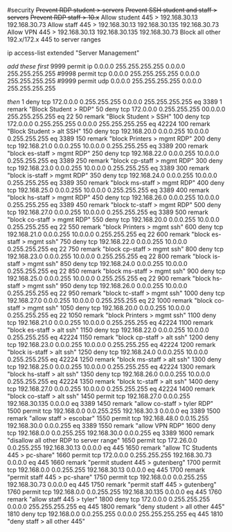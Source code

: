 #security 
~~Prevent RDP student > servers~~
~~Prevent SSH student and staff > servers~~
~~Prevent RDP staff > 10.x~~
Allow student 445 > 192.168.30.13 192.168.30.73
Allow staff 445 > 192.168.30.13 192.168.30.135 192.168.30.73
Allow VPN 445 > 192.168.30.13 192.168.30.135 192.168.30.73
Block all other 192.x/172.x 445 to server ranges



ip access-list extended "Server Management"

*add these first*
9999 permit ip 0.0.0.0 255.255.255.255 0.0.0.0 255.255.255.255
#9998 permit tcp 0.0.0.0 255.255.255.255 0.0.0.0 255.255.255.255
#9999 permit udp 0.0.0.0 255.255.255.255 0.0.0.0 255.255.255.255

*then*
1 deny tcp 172.0.0.0 0.255.255.255  0.0.0.0 255.255.255.255 eq 3389
1 remark "Block Student > RDP"
50 deny tcp 172.0.0.0 0.255.255.255  00.0.0.0 255.255.255.255 eq 22
50 remark "Block Student > SSH"
100 deny tcp 172.0.0.0 0.255.255.255  0.0.0.0 255.255.255.255 eq 42224
100 remark "Block Student > alt SSH"
150 deny tcp 192.168.20.0 0.0.0.255  10.0.0.0 0.255.255.255 eq 3389
150 remark "block Printers > mgmt RDP"
200 deny tcp 192.168.21.0 0.0.0.255  10.0.0.0 0.255.255.255 eq 3389
200 remark "block es-staff > mgmt RDP"
250 deny tcp 192.168.22.0 0.0.0.255  10.0.0.0 0.255.255.255 eq 3389
250 remark "block cp-staff > mgmt RDP"
300 deny tcp 192.168.23.0 0.0.0.255  10.0.0.0 0.255.255.255 eq 3389
300 remark "block is-staff > mgmt RDP"
350 deny tcp 192.168.24.0 0.0.0.255  10.0.0.0 0.255.255.255 eq 3389
350 remark "block ms-staff > mgmt RDP"
400 deny tcp 192.168.25.0 0.0.0.255  10.0.0.0 0.255.255.255 eq 3389
400 remark "block hs-staff > mgmt RDP"
450 deny tcp 192.168.26.0 0.0.0.255  10.0.0.0 0.255.255.255 eq 3389
450 remark "block tc-staff > mgmt RDP"
500 deny tcp 192.168.27.0 0.0.0.255  10.0.0.0 0.255.255.255 eq 3389
500 remark "block co-staff > mgmt RDP"
550 deny tcp 192.168.20.0 0.0.0.255  10.0.0.0 0.255.255.255 eq 22
550 remark "block Printers > mgmt ssh"
600 deny tcp 192.168.21.0 0.0.0.255  10.0.0.0 0.255.255.255 eq 22
600 remark "block es-staff > mgmt ssh"
750 deny tcp 192.168.22.0 0.0.0.255  10.0.0.0 0.255.255.255 eq 22
750 remark "block cp-staff > mgmt ssh"
800 deny tcp 192.168.23.0 0.0.0.255  10.0.0.0 0.255.255.255 eq 22
800 remark "block is-staff > mgmt ssh"
850 deny tcp 192.168.24.0 0.0.0.255  10.0.0.0 0.255.255.255 eq 22
850 remark "block ms-staff > mgmt ssh"
900 deny tcp 192.168.25.0 0.0.0.255  10.0.0.0 0.255.255.255 eq 22
900 remark "block hs-staff > mgmt ssh"
950 deny tcp 192.168.26.0 0.0.0.255  10.0.0.0 0.255.255.255 eq 22
950 remark "block tc-staff > mgmt ssh"
1000 deny tcp 192.168.27.0 0.0.0.255  10.0.0.0 0.255.255.255 eq 22
1000 remark "block co-staff > mgmt ssh"
1050 deny tcp 192.168.20.0 0.0.0.255  10.0.0.0 0.255.255.255 eq 22
1050 remark "block Printers > mgmt ssh"
1100 deny tcp 192.168.21.0 0.0.0.255  10.0.0.0 0.255.255.255 eq 42224
1100 remark "block es-staff > alt ssh"
1150 deny tcp 192.168.22.0 0.0.0.255  10.0.0.0 0.255.255.255 eq 42224
1150 remark "block cp-staff > alt ssh"
1200 deny tcp 192.168.23.0 0.0.0.255  10.0.0.0 0.255.255.255 eq 42224
1200 remark "block is-staff > alt ssh"
1250 deny tcp 192.168.24.0 0.0.0.255  10.0.0.0 0.255.255.255 eq 42224
1250 remark "block ms-staff > alt ssh"
1300 deny tcp 192.168.25.0 0.0.0.255  10.0.0.0 0.255.255.255 eq 42224
1300 remark "block hs-staff > alt ssh"
1350 deny tcp 192.168.26.0 0.0.0.255  10.0.0.0 0.255.255.255 eq 42224
1350 remark "block tc-staff > alt ssh"
1400 deny tcp 192.168.27.0 0.0.0.255  10.0.0.0 0.255.255.255 eq 42224
1400 remark "block co-staff > alt ssh"
1450 permit tcp 192.168.27.0 0.0.0.255  192.168.30.135 0.0.0.0 eq 3389
1450 remark "allow co-staff > tyler RDP"
1500 permit tcp 192.168.0.0 0.0.255.255  192.168.30.3 0.0.0.0 eq 3389
1500 remark "allow staff > escobar"
1550 permit tcp 192.168.48.0 0.0.15.255 192.168.30.0 0.0.0.255 eq 3389
1550 remark "allow VPN RDP"
1600 deny tcp 192.168.0.0 0.0.255.255  192.168.30.0 0.0.0.255 eq 3389
1600 remark "disallow all other RDP to server range"
1650 permit tcp 172.26.0.0 0.0.255.255 192.168.30.13 0.0.0.0 eq 445
1650 remark "allow TC Students 445 > pc-share"
1660 permit tcp 172.0.0.0 0.255.255.255 192.168.30.73 0.0.0.0 eq 445
1660 remark "permit student 445 > gutenberg"
1700 permit tcp 192.168.0.0 0.0.255.255 192.168.30.13 0.0.0.0 eq 445
1700 remark "permit staff 445 > pc-share"
1750 permit tcp 192.168.0.0 0.0.255.255 192.168.30.73 0.0.0.0 eq 445
1750 remark "permit staff 445 > gutenberg"
1760 permit tcp 192.168.0.0 0.0.255.255 192.168.30.135 0.0.0.0 eq 445
1760 remark "allow staff 445 > tyler"
1800 deny tcp 172.0.0.0 0.255.255.255 0.0.0.0 255.255.255.255 eq 445
1800 remark "deny student > all other 445"
1810 deny tcp 192.168.0.0 0.0.255.255 0.0.0.0 255.255.255.255 eq 445
1810 "deny staff > all other 445"


